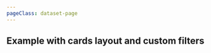 ```yaml
---
pageClass: dataset-page
---
```


<h2 class="mb-4">Example with cards layout and custom filters</h2>

<example2 />
